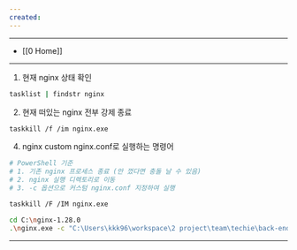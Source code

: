 ```yaml
---
created:
---
```

---
- [[0 Home]]
---

1. 현재 nginx 상태 확인
```bash
tasklist | findstr nginx
```

2. 현재 떠있는 nginx 전부 강제 종료
```bash
taskkill /f /im nginx.exe
```

4. nginx custom nginx.conf로 실행하는 명령어
```bash
# PowerShell 기준
# 1. 기존 nginx 프로세스 종료 (안 껐다면 충돌 날 수 있음)
# 2. nginx 실행 디렉토리로 이동
# 3. -c 옵션으로 커스텀 nginx.conf 지정하여 실행

taskkill /F /IM nginx.exe

cd C:\nginx-1.28.0
.\nginx.exe -c "C:\Users\kkk96\workspace\2 project\team\techie\back-end\nginx\nginx.conf"

```

---